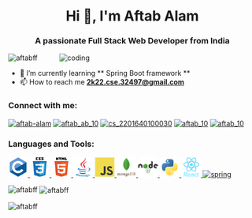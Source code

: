 <h1 align="center">Hi 👋, I'm Aftab Alam</h1>
<h3 align="center">A passionate Full Stack Web Developer from India</h3>

<img align="right" alt="coding" width="400" src="https://png.pngtree.com/thumb_back/fh260/background/20230714/pngtree-d-render-of-computer-screen-terminal-with-hacker-code-streaming-down-image_3880541.jpg">

<p align="left"> <img src="https://komarev.com/ghpvc/?username=aftabff&label=Profile%20views&color=0e75b6&style=flat" alt="aftabff" /> </p>

- 🌱 I’m currently learning ** Spring Boot framework **
- 📫 How to reach me **2k22.cse.32497@gmail.com**


<h3 align="left">Connect with me:</h3>
<p align="left">
<a href="https://linkedin.com/in/aftab-alam" target="blank"><img align="center" src="https://raw.githubusercontent.com/rahuldkjain/github-profile-readme-generator/master/src/images/icons/Social/linked-in-alt.svg" alt="aftab-alam" height="30" width="40" /></a>
<a href="https://instagram.com/aftab_ab_10" target="blank"><img align="center" src="https://raw.githubusercontent.com/rahuldkjain/github-profile-readme-generator/master/src/images/icons/Social/instagram.svg" alt="aftab_ab_10" height="30" width="40" /></a>
<a href="https://www.hackerrank.com/cs_2201640100030" target="blank"><img align="center" src="https://raw.githubusercontent.com/rahuldkjain/github-profile-readme-generator/master/src/images/icons/Social/hackerrank.svg" alt="cs_2201640100030" height="30" width="40" /></a>
<a href="https://www.leetcode.com/aftab_10" target="blank"><img align="center" src="https://raw.githubusercontent.com/rahuldkjain/github-profile-readme-generator/master/src/images/icons/Social/leet-code.svg" alt="aftab_10" height="30" width="40" /></a>
<a href="https://auth.geeksforgeeks.org/user/aftab_10" target="blank"><img align="center" src="https://raw.githubusercontent.com/rahuldkjain/github-profile-readme-generator/master/src/images/icons/Social/geeks-for-geeks.svg" alt="aftab_10" height="30" width="40" /></a>
</p>

<h3 align="left">Languages and Tools:</h3>
<p align="left"> <a href="https://www.cprogramming.com/" target="_blank" rel="noreferrer"> <img src="https://raw.githubusercontent.com/devicons/devicon/master/icons/c/c-original.svg" alt="c" width="40" height="40"/> </a> <a href="https://www.w3schools.com/css/" target="_blank" rel="noreferrer"> <img src="https://raw.githubusercontent.com/devicons/devicon/master/icons/css3/css3-original-wordmark.svg" alt="css3" width="40" height="40"/> </a> <a href="https://www.w3.org/html/" target="_blank" rel="noreferrer"> <img src="https://raw.githubusercontent.com/devicons/devicon/master/icons/html5/html5-original-wordmark.svg" alt="html5" width="40" height="40"/> </a> <a href="https://www.java.com" target="_blank" rel="noreferrer"> <img src="https://raw.githubusercontent.com/devicons/devicon/master/icons/java/java-original.svg" alt="java" width="40" height="40"/> </a> <a href="https://developer.mozilla.org/en-US/docs/Web/JavaScript" target="_blank" rel="noreferrer"> <img src="https://raw.githubusercontent.com/devicons/devicon/master/icons/javascript/javascript-original.svg" alt="javascript" width="40" height="40"/> </a> <a href="https://www.mongodb.com/" target="_blank" rel="noreferrer"> <img src="https://raw.githubusercontent.com/devicons/devicon/master/icons/mongodb/mongodb-original-wordmark.svg" alt="mongodb" width="40" height="40"/> </a> <a href="https://nodejs.org" target="_blank" rel="noreferrer"> <img src="https://raw.githubusercontent.com/devicons/devicon/master/icons/nodejs/nodejs-original-wordmark.svg" alt="nodejs" width="40" height="40"/> </a> <a href="https://www.python.org" target="_blank" rel="noreferrer"> <img src="https://raw.githubusercontent.com/devicons/devicon/master/icons/python/python-original.svg" alt="python" width="40" height="40"/> </a> <a href="https://reactjs.org/" target="_blank" rel="noreferrer"> <img src="https://raw.githubusercontent.com/devicons/devicon/master/icons/react/react-original-wordmark.svg" alt="react" width="40" height="40"/> </a> <a href="https://spring.io/" target="_blank" rel="noreferrer"> <img src="https://www.vectorlogo.zone/logos/springio/springio-icon.svg" alt="spring" width="40" height="40"/> </a> </p>

<p><img align="left" src="https://github-readme-stats.vercel.app/api/top-langs?username=aftabff&show_icons=true&locale=en&layout=compact" alt="aftabff" /></p>

<p>&nbsp;<img align="center" src="https://github-readme-stats.vercel.app/api?username=aftabff&show_icons=true&locale=en" alt="aftabff" /></p>

<p><img align="center" src="https://github-readme-streak-stats.herokuapp.com/?user=aftabff&" alt="aftabff" /></p>
